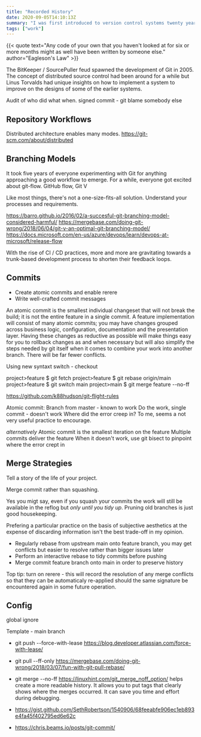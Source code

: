 ```yaml
---
title: "Recorded History"
date: 2020-09-05T14:10:13Z
summary: "I was first introduced to version control systems twenty years ago, first with CVS and then SVN. These days, like most others, I'm using Git. Over the years, various models and strategies have emerged for VCS best practice."
tags: ["work"]
---
```

{{< quote text="Any code of your own that you haven't looked at for six or more months might as well have been written by someone else." author="Eagleson's Law" >}}

The BitKeeper / SourcePuller feud spawned the development of Git in 2005. The concept of distributed source control had been around for a while but Linus Torvalds had unique insights on how to implement a system to improve on the designs of some of the earlier systems.

Audit of who did what when. signed commit - git blame somebody else


## Repository Workflows

Distributed architecture enables many modes.
https://git-scm.com/about/distributed

## Branching Models

It took five years of everyone experimenting with Git for anything approaching a good workflow to emerge. For a while, everyone got excited about git-flow. GitHub flow, Git V

Like most things, there's not a one-size-fits-all solution. Understand your processes and requirements.


https://barro.github.io/2016/02/a-succesful-git-branching-model-considered-harmful/
https://mergebase.com/doing-git-wrong/2018/06/04/git-v-an-optimal-git-branching-model/
https://docs.microsoft.com/en-us/azure/devops/learn/devops-at-microsoft/release-flow

With the rise of CI / CD practices, more and more are gravitating towards a trunk-based development process to shorten their feedback loops.

## Commits

- Create atomic commits and enable rerere
- Write well-crafted commit messages

An atomic commit is the smallest individual changeset that will not break the build; it is not the entire feature in a single commit. A feature implementation will consist of many atomic commits; you may have changes grouped across business logic, configuration, documentation and the presentation layer. Having these changes as reductive as possible will make things easy for you to rollback changes as and when necessary but will also simplify the steps needed by git itself when it comes to combine your work into another branch. There will be far fewer conflicts.

Using new syntaxt switch - checkout


project>feature $ git fetch
project>feature $ git rebase origin/main
project>feature $ git switch main
project>main $ git merge feature --no-ff



https://github.com/k88hudson/git-flight-rules




Atomic commit:
Branch from master - known to work
Do the work, single commit - doesn't work
Where did the error creep in?
To me, seems a not very useful practice to encourage.

*alternatively*
Atomic commit is the smallest iteration on the feature
Multiple commits deliver the feature
When it doesn't work, use git bisect to pinpoint where the error crept in


## Merge Strategies

Tell a story of the life of your project.

Merge commit rather than squashing.

Yes you migt say, even if you squash your commits the work will still be available in the reflog but *only until you tidy up*. Pruning old branches is just good housekeeping.

Prefering a particular practice on the basis of subjective aesthetics at the expense of discarding information isn't the best trade-off in my opinion.

- Regularly rebase from upstream main onto feature branch, you may get conflicts but easier to resolve rather than bigger issues later
- Perform an interactive rebase to tidy commits before pushing
- Merge commit feature branch onto main in order to preserve history


Top tip: turn on rerere - this will record the resolution of any merge conflicts so that they can be automaticaly re-applied should the same signature be encountered again in some future operation.


## Config

global ignore

Template - main branch

- git push --force-with-lease
https://blog.developer.atlassian.com/force-with-lease/

- git pull --ff-only
https://mergebase.com/doing-git-wrong/2018/03/07/fun-with-git-pull-rebase/

- git merge --no-ff
https://linuxhint.com/git_merge_noff_option/
helps create a more readable history. It allows you to put tags that clearly shows where the merges occurred. It can save you time and effort during debugging.



- https://gist.github.com/SethRobertson/1540906/68feeabfe906ec1eb893e4fa45f402795ed6e62c
- https://chris.beams.io/posts/git-commit/
